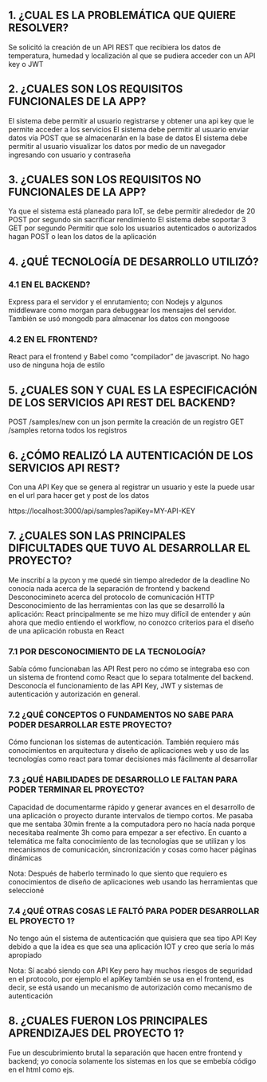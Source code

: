 ## 1. ¿CUAL ES LA PROBLEMÁTICA QUE QUIERE RESOLVER?
Se solicitó la creación de un API REST que recibiera los datos de temperatura, humedad y localización al que se pudiera acceder con un API key o JWT

## 2. ¿CUALES SON LOS REQUISITOS FUNCIONALES DE LA APP?
El sistema debe permitir al usuario registrarse y obtener una api key que le permite acceder a los servicios
El sistema debe permitir al usuario enviar datos vía POST que se almacenarán en la base de datos
El sistema debe permitir al usuario visualizar los datos por medio de un navegador ingresando con usuario y contraseña

## 3. ¿CUALES SON LOS REQUISITOS NO FUNCIONALES DE LA APP?
Ya que el sistema está planeado para IoT, se debe permitir alrededor de 20 POST por segundo sin sacrificar rendimiento
El sistema debe soportar 3 GET por segundo
Permitir que solo los usuarios autenticados o autorizados hagan POST o lean los datos de la aplicación

## 4. ¿QUÉ TECNOLOGÍA DE DESARROLLO UTILIZÓ?
### 4.1 EN EL BACKEND?
Express para el servidor y el enrutamiento; con Nodejs y algunos middleware como morgan para debuggear los mensajes del servidor. También se usó mongodb para almacenar los datos con mongoose

### 4.2 EN EL FRONTEND?
React para el frontend y Babel como “compilador” de javascript. No hago uso de ninguna hoja de estilo

## 5. ¿CUALES SON Y CUAL ES LA ESPECIFICACIÓN DE LOS SERVICIOS API REST DEL BACKEND?

POST /samples/new con un json permite la creación de un registro
GET /samples retorna todos los registros

## 6. ¿CÓMO REALIZÓ LA AUTENTICACIÓN DE LOS SERVICIOS API REST?

Con una API Key que se genera al registrar un usuario y este la puede usar en el url para hacer get y post de los datos

https://localhost:3000/api/samples?apiKey=MY-API-KEY

## 7. ¿CUALES SON LAS PRINCIPALES DIFICULTADES QUE TUVO AL DESARROLLAR EL PROYECTO?

Me inscribí a la pycon y me quedé sin tiempo alrededor de la deadline
No conocía nada acerca de la separación de frontend y backend
Desconocimineto acerca del protocolo de comunicación HTTP
Desconocimiento de las herramientas con las que se desarrolló la aplicación: React principalmente se me hizo muy difícil de entender y aún ahora que medio entiendo el workflow, no conozco criterios para el diseño de una aplicación robusta en React

### 7.1 POR DESCONOCIMIENTO DE LA TECNOLOGÍA?

Sabía cómo funcionaban las API Rest pero no cómo se integraba eso con un sistema de frontend como React que lo separa totalmente del backend. Desconocía el funcionamiento de las API Key, JWT y sistemas de autenticación y autorización en general.

### 7.2 ¿QUÉ CONCEPTOS O FUNDAMENTOS NO SABE PARA PODER DESARROLLAR ESTE PROYECTO?

Cómo funcionan los sistemas de autenticación. También requiero más conocimientos en arquitectura y diseño de aplicaciones web y uso de las tecnologías como react para tomar decisiones más fácilmente al desarrollar

### 7.3 ¿QUÉ HABILIDADES DE DESARROLLO LE FALTAN PARA PODER TERMINAR EL PROYECTO?

Capacidad de documentarme rápido y generar avances en el desarrollo de una aplicación o proyecto durante intervalos de tiempo cortos. Me pasaba que me sentaba 30min frente a la computadora pero no hacía nada porque necesitaba realmente 3h como para empezar a ser efectivo. En cuanto a telemática me falta conocimiento de las tecnologías que se utilizan y los mecanismos de comunicación, sincronización y cosas como hacer páginas dinámicas

Nota: Después de haberlo terminado lo que siento que requiero es conocimientos de diseño de aplicaciones web usando las herramientas que seleccioné

### 7.4 ¿QUÉ OTRAS COSAS LE FALTÓ PARA PODER DESARROLLAR EL PROYECTO 1?

No tengo aún el sistema de autenticación que quisiera que sea tipo API Key debido a que la idea es que sea una aplicación IOT y creo que sería lo más apropiado

Nota: Sí acabó siendo con API Key pero hay muchos riesgos de seguridad en el protocolo, por ejemplo el apiKey también se usa en el frontend, es decir, se está usando un mecanismo de autorización como mecanismo de autenticación

## 8. ¿CUALES FUERON LOS PRINCIPALES APRENDIZAJES DEL PROYECTO 1?

Fue un descubrimiento brutal la separación que hacen entre frontend y backend; yo conocía solamente los sistemas en los que se embebía código en el html como ejs.
